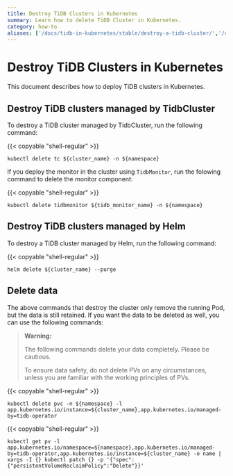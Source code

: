 ```yaml
---
title: Destroy TiDB Clusters in Kubernetes
summary: Learn how to delete TiDB Cluster in Kubernetes.
category: how-to
aliases: ['/docs/tidb-in-kubernetes/stable/destroy-a-tidb-cluster/','/docs/tidb-in-kubernetes/v1.1/destroy-a-tidb-cluster/']
---
```


# Destroy TiDB Clusters in Kubernetes

This document describes how to deploy TiDB clusters in Kubernetes.

## Destroy TiDB clusters managed by TidbCluster

To destroy a TiDB cluster managed by TidbCluster, run the following command:

{{< copyable "shell-regular" >}}

```shell
kubectl delete tc ${cluster_name} -n ${namespace}
```

If you deploy the monitor in the cluster using `TidbMonitor`, run the folowing command to delete the monitor component:

{{< copyable "shell-regular" >}}

```shell
kubectl delete tidbmonitor ${tidb_monitor_name} -n ${namespace}
```

## Destroy TiDB clusters managed by Helm

To destroy a TiDB cluster managed by Helm, run the following command:

{{< copyable "shell-regular" >}}

```shell
helm delete ${cluster_name} --purge
```

## Delete data

The above commands that destroy the cluster only remove the running Pod, but the data is still retained. If you want the data to be deleted as well, you can use the following commands:

> **Warning:**
>
> The following commands delete your data completely. Please be cautious.
>
> To ensure data safety, do not delete PVs on any circumstances, unless you are familiar with the working principles of PVs.

{{< copyable "shell-regular" >}}

```shell
kubectl delete pvc -n ${namespace} -l app.kubernetes.io/instance=${cluster_name},app.kubernetes.io/managed-by=tidb-operator
```

{{< copyable "shell-regular" >}}

```shell
kubectl get pv -l app.kubernetes.io/namespace=${namespace},app.kubernetes.io/managed-by=tidb-operator,app.kubernetes.io/instance=${cluster_name} -o name | xargs -I {} kubectl patch {} -p '{"spec":{"persistentVolumeReclaimPolicy":"Delete"}}'
```
